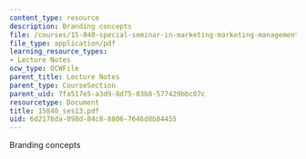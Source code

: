 ```yaml
---
content_type: resource
description: Branding concepts
file: /courses/15-840-special-seminar-in-marketing-marketing-management-spring-2004/6d2178da098d84c888067646d8b84455_15840_ses13.pdf
file_type: application/pdf
learning_resource_types:
- Lecture Notes
ocw_type: OCWFile
parent_title: Lecture Notes
parent_type: CourseSection
parent_uid: 7fa517e5-a3d9-8d75-03b8-577429bbc07c
resourcetype: Document
title: 15840_ses13.pdf
uid: 6d2178da-098d-84c8-8806-7646d8b84455
---
```

Branding concepts

